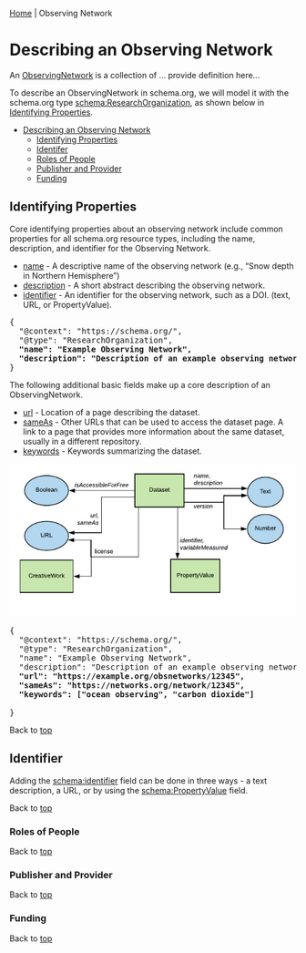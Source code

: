 <a id="top"></a>
[Home](/README.md) | Observing Network

# Describing an Observing Network

An [ObservingNetwork](.) is a collection of ... provide definition here...

To describe an ObservingNetwork in schema.org, we will model it with the schema.org type [schema:ResearchOrganization](https://schema.org/ResearchOrganization), as shown below in [Identifying Properties](#identifying-properties).

<!-- TOC depthFrom:1 depthTo:6 withLinks:1 updateOnSave:1 orderedList:0 -->

- [Describing an Observing Network](#describing-an-observing-network)
    - [Identifying Properties](#identifying-properties)
    - [Identifer](#roles-of-people)
    - [Roles of People](#roles-of-people)
    - [Publisher and Provider](#publisher-and-provider)
    - [Funding](#funding)

<!-- /TOC -->

## Identifying Properties

Core identifying properties about an observing network include common properties for all schema.org resource types, including the name, description, and identifier for the Observing Network.

- [name](https://schema.org/name) - A descriptive name of the observing network (e.g., “Snow depth in Northern Hemisphere”)
- [description](https://schema.org/description) - A short abstract describing the observing network.
- [identifier](https://schema.org/identifier) - An identifier for the observing network, such as a DOI. (text, URL, or PropertyValue).

<pre>
{
  "@context": "https://schema.org/",
  "@type": "ResearchOrganization",
  <strong>"name": "Example Observing Network",
  "description": "Description of an example observing network."</strong>
}
</pre>

The following additional basic fields make up a core description of an ObservingNetwork.

* [url](https://schema.org/url) - Location of a page describing the dataset.
* [sameAs](https://schema.org/sameAs) - Other URLs that can be used to access the dataset page. A link to a page that provides more information about the same dataset, usually in a different repository.
* [keywords](https://schema.org/keywords) - Keywords summarizing the dataset.

![Basic Fields](/assets/diagrams/dataset/dataset_basic-fields.png "Dataset - Basic Fields")

<pre>
{
  "@context": "https://schema.org/",
  "@type": "ResearchOrganization",
  "name": "Example Observing Network",
  "description": "Description of an example observing network.",
  <strong>"url": "https://example.org/obsnetworks/12345",
  "sameAs": "https://networks.org/network/12345",
  "keywords": ["ocean observing", "carbon dioxide"]
  </strong>
}
</pre>
Back to [top](#top)


## Identifier

Adding the [schema:identifier](https://schema.org/identifier) field can be done in three ways - a text description, a URL, or by using the [schema:PropertyValue](https://schema.org/PropertyValue) field.

Back to [top](#top)


### Roles of People

Back to [top](#top)

### Publisher and Provider

Back to [top](#top)


### Funding

Back to [top](#top)
